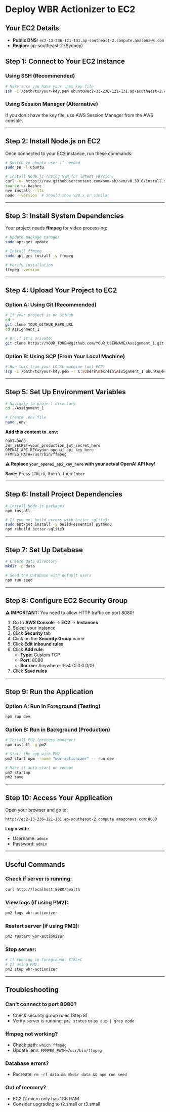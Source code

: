 # Deploy WBR Actionizer to EC2

## Your EC2 Details
- **Public DNS:** `ec2-13-236-121-131.ap-southeast-2.compute.amazonaws.com`
- **Region:** ap-southeast-2 (Sydney)

## Step 1: Connect to Your EC2 Instance

### Using SSH (Recommended)
```bash
# Make sure you have your .pem key file
ssh -i /path/to/your-key.pem ubuntu@ec2-13-236-121-131.ap-southeast-2.compute.amazonaws.com
```

### Using Session Manager (Alternative)
If you don't have the key file, use AWS Session Manager from the AWS console.

---

## Step 2: Install Node.js on EC2

Once connected to your EC2 instance, run these commands:

```bash
# Switch to ubuntu user if needed
sudo su -l ubuntu

# Install Node.js (using NVM for latest version)
curl -o- https://raw.githubusercontent.com/nvm-sh/nvm/v0.39.0/install.sh | bash
source ~/.bashrc
nvm install --lts
node --version  # Should show v20.x or similar
```

---

## Step 3: Install System Dependencies

Your project needs **ffmpeg** for video processing:

```bash
# Update package manager
sudo apt-get update

# Install ffmpeg
sudo apt-get install -y ffmpeg

# Verify installation
ffmpeg -version
```

---

## Step 4: Upload Your Project to EC2

### Option A: Using Git (Recommended)
```bash
# If your project is on GitHub
cd ~
git clone YOUR_GITHUB_REPO_URL
cd Assignment_1

# Or if it's private:
git clone https://YOUR_TOKEN@github.com/YOUR_USERNAME/Assignment_1.git
```

### Option B: Using SCP (From Your Local Machine)
```bash
# Run this from your LOCAL machine (not EC2)
scp -i /path/to/your-key.pem -r C:\Users\maxrein\Assignment_1 ubuntu@ec2-13-236-121-131.ap-southeast-2.compute.amazonaws.com:~/
```

---

## Step 5: Set Up Environment Variables

```bash
# Navigate to project directory
cd ~/Assignment_1

# Create .env file
nano .env
```

**Add this content to .env:**
```
PORT=8080
JWT_SECRET=your_production_jwt_secret_here
OPENAI_API_KEY=your_openai_api_key_here
FFMPEG_PATH=/usr/bin/ffmpeg
```

**⚠️ Replace `your_openai_api_key_here` with your actual OpenAI API key!**

**Save:** Press `CTRL+X`, then `Y`, then `Enter`

---

## Step 6: Install Project Dependencies

```bash
# Install Node.js packages
npm install

# If you get build errors with better-sqlite3:
sudo apt-get install -y build-essential python3
npm rebuild better-sqlite3
```

---

## Step 7: Set Up Database

```bash
# Create data directory
mkdir -p data

# Seed the database with default users
npm run seed
```

---

## Step 8: Configure EC2 Security Group

**⚠️ IMPORTANT:** You need to allow HTTP traffic on port 8080!

1. Go to **AWS Console** → **EC2** → **Instances**
2. Select your instance
3. Click **Security** tab
4. Click on the **Security Group** name
5. Click **Edit inbound rules**
6. Click **Add rule**:
   - **Type:** Custom TCP
   - **Port:** 8080
   - **Source:** Anywhere-IPv4 (0.0.0.0/0)
7. Click **Save rules**

---

## Step 9: Run the Application

### Option A: Run in Foreground (Testing)
```bash
npm run dev
```

### Option B: Run in Background (Production)
```bash
# Install PM2 (process manager)
npm install -g pm2

# Start the app with PM2
pm2 start npm --name "wbr-actionizer" -- run dev

# Make it auto-start on reboot
pm2 startup
pm2 save
```

---

## Step 10: Access Your Application

Open your browser and go to:

```
http://ec2-13-236-121-131.ap-southeast-2.compute.amazonaws.com:8080
```

**Login with:**
- Username: `admin`
- Password: `admin`

---

## Useful Commands

### Check if server is running:
```bash
curl http://localhost:8080/health
```

### View logs (if using PM2):
```bash
pm2 logs wbr-actionizer
```

### Restart server (if using PM2):
```bash
pm2 restart wbr-actionizer
```

### Stop server:
```bash
# If running in foreground: CTRL+C
# If using PM2:
pm2 stop wbr-actionizer
```

---

## Troubleshooting

### Can't connect to port 8080?
- Check security group rules (Step 8)
- Verify server is running: `pm2 status` or `ps aux | grep node`

### ffmpeg not working?
- Check path: `which ffmpeg`
- Update .env: `FFMPEG_PATH=/usr/bin/ffmpeg`

### Database errors?
- Recreate: `rm -rf data && mkdir data && npm run seed`

### Out of memory?
- EC2 t2.micro only has 1GB RAM
- Consider upgrading to t2.small or t3.small
